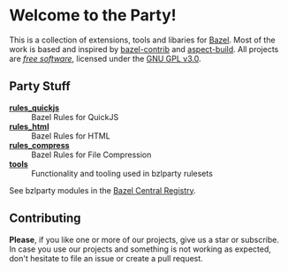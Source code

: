 # Welcome to the Party!

This is a collection of extensions, tools and libaries for [Bazel](https://bazel.build).
Most of the work is based and inspired by [bazel-contrib](https://github.com/bazel-contrib/) and [aspect-build](https://github.com/aspect-build/).
All projects are [_free software_](https://www.gnu.org/philosophy/free-sw.en.html), licensed under the [GNU GPL v3.0](https://www.gnu.org/licenses/gpl-3.0.txt).

## Party Stuff

<dl>
  <dt><strong><a href="/rules_quickjs">rules_quickjs</strong></a></dt>
  <dd>Bazel Rules for QuickJS</dd>

  <dt><strong><a href="/rules_html">rules_html</strong></a></dt>
  <dd>Bazel Rules for HTML</dd>

  <dt><strong><a href="/rules_compress">rules_compress</strong></a></dt>
  <dd>Bazel Rules for File Compression</dd>

  <dt><strong><a href="/tools">tools</a></strong></dt>
  <dd>Functionality and tooling used in bzlparty rulesets</dd>
</dl>

See bzlparty modules in the [Bazel Central Registry](https://registry.bazel.build/search?q=bzlparty).

## Contributing

**Please**, if you like one or more of our projects, give us a star or subscribe.
In case you use our projects and something is not working as expected, don't hesitate to file an issue or create a pull request.
